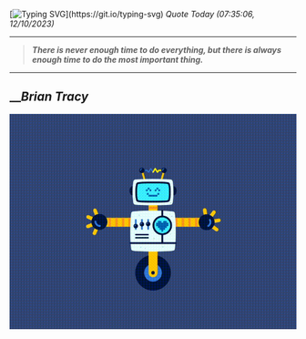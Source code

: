 [![Typing SVG](https://readme-typing-svg.herokuapp.com?font=Press+Start+2P&color=C2F784&size=35&width=900&height=100&lines=Hello+World%2C+I'm+Hung+!)](https://git.io/typing-svg) 
_Quote Today (07:35:06, 12/10/2023)_
___
>**_There is never enough time to do everything, but there is always enough time to do the most important thing._**
___

## __**_Brian Tracy_**

![RobotDance](src/assets/images/robot-dancing-dribble.gif?style=center)
